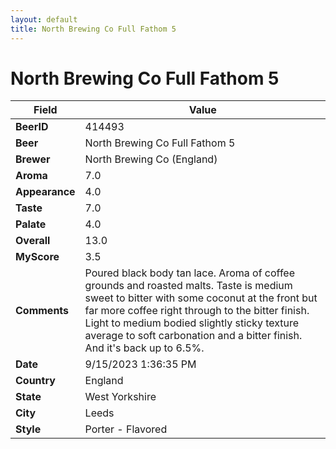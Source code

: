 ```yaml
---
layout: default
title: North Brewing Co Full Fathom 5
---
```


# North Brewing Co Full Fathom 5

| Field         | Value     |
|---------------|-----------|
| **BeerID** | 414493 |
| **Beer** | North Brewing Co Full Fathom 5 |
| **Brewer** | North Brewing Co (England) |
| **Aroma** | 7.0 |
| **Appearance** | 4.0 |
| **Taste** | 7.0 |
| **Palate** | 4.0 |
| **Overall** | 13.0 |
| **MyScore** | 3.5 |
| **Comments** | Poured black body tan lace. Aroma of coffee grounds and roasted malts. Taste is medium sweet to bitter with some coconut at the front but far more coffee right through to the bitter finish. Light to medium bodied slightly sticky texture average to soft carbonation and a bitter finish. And it's back up to 6.5%. |
| **Date** | 9/15/2023 1:36:35 PM |
| **Country** | England |
| **State** | West Yorkshire |
| **City** | Leeds |
| **Style** | Porter - Flavored |
